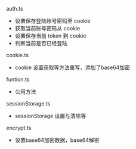 auth.ts

- 设置保存登陆账号密码至 cookie
- 获取当前账号密码从 cookie
- 设置保存当前 token 到 cookie
- 判断当前是否已经登陆

cookie.ts
- cookie 设置获取等方法重写，添加了base64加密

funtion.ts 

- 公用方法

sessionStorage.ts
- sessionStorage 设置与清除等

encrypt.ts
- 设置base64加密数据，base64解密
